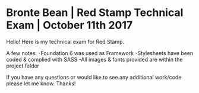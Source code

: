 # Bronte Bean | Red Stamp Technical Exam | October 11th 2017

Hello! Here is my technical exam for Red Stamp. 

A few notes:
-Foundation 6 was used as Framework
-Stylesheets have been coded & complied with SASS
-All images & fonts provided are within the project folder

If you have any questions or would like to see any additional work/code please let me know. Thanks! 
